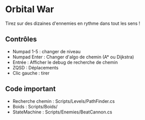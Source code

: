 # Orbital War

Tirez sur des dizaines d'ennemies en rythme dans tout les sens !

## Contrôles

 - Numpad 1-5 : changer de niveau
 - Numpad Enter : Changer d'algo de chemin (A* ou Dijkstra)
 - Entrée : Afficher le debug de recherche de chemin
 - ZQSD : Déplacements
 - Clic gauche : tirer

## Code important

 - Recherche chemin : Scripts/Levels/PathFinder.cs
 - Boids : Scripts/Boids/
 - StateMachine : Scripts/Enemies/BeatCannon.cs
